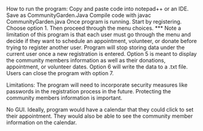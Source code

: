 How to run the program:
Copy and paste code into notepad++  or an IDE. Save as CommunityGarden.Java    Compile code with javac CommunityGarden.java
Once program is running.
Start by registering. Choose option 1.
Then proceed through the menu choices.
*** Note a limitation of this program is that each user must go through the menu and decide if they want to schedule an appointment, volunteer, or donate before trying to register another user. 
Program will stop storing data under the current user once a new registration is entered. 
Option 5 is meant to display the community members information as well as their donations, appointment, or volunteer dates. 
Option 6 will write the data to a .txt file. 
Users can close the program with option 7.

Limitations: 
The program will need to incorporate security measures like passwords in the registration process in the future. Protecting the community members information is important. 

No GUI. Ideally, program would have a calendar that they could click to set their appointment. They would also be able to see the community member information on the calendar.
